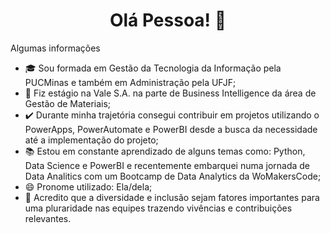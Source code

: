 <h1 align="center">  Olá Pessoa! 👋 </h1>

<!--
**Joanaaoliveira/Joanaaoliveira** is a ✨ _special_ ✨ repository because its `README.md` (this file) appears on your GitHub profile.
-->

Algumas informações
- 🎓 Sou formada em Gestão da Tecnologia da Informação pela PUCMinas e também em Administração pela UFJF;
- 💼 Fiz estágio na Vale S.A. na parte de Business Intelligence da área de Gestão de Materiais;
- ✔️ Durante minha trajetória consegui contribuir em projetos utilizando o PowerApps, PowerAutomate e PowerBI desde a busca da necessidade até a implementação do projeto;
- 📚 Estou em constante aprendizado de alguns temas como: Python, Data Science e PowerBI e recentemente embarquei numa jornada de Data Analitics com um Bootcamp de Data Analytics da WoMakersCode;
- 😄 Pronome utilizado: Ela/dela;
- 🌈 Acredito que a diversidade e inclusão sejam fatores importantes para uma pluraridade nas equipes trazendo vivências e contribuições relevantes.
